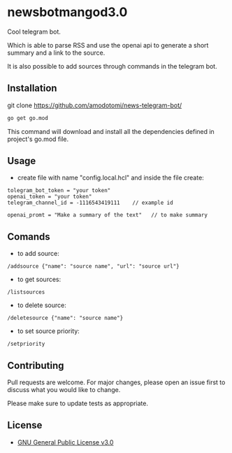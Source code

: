 # newsbotmangod3.0

Cool telegram bot. 

Which is able to parse RSS and use the openai api to generate a short summary and a link to the source. 

It is also possible to add sources through commands in the telegram bot.

## Installation

git clone https://github.com/amodotomi/news-telegram-bot/

```bash
go get go.mod
```
This command will download and install all the dependencies defined in project's go.mod file.

## Usage
- create file with name "config.local.hcl" and inside the file create:
```
tolegram_bot_token = "your token"
openai_token = "your token"
telegram_channel_id = -1116543419111    // example id

openai_promt = "Make a summary of the text"   // to make summary
```

## Comands
- to add source:
```
/addsource {"name": "source name", "url": "source url"}
```
- to get sources:
```
/listsources
```
- to delete source:
```
/deletesource {"name": "source name"}
```
- to set source priority:
```
/setpriority 
```

## Contributing

Pull requests are welcome. For major changes, please open an issue first
to discuss what you would like to change.

Please make sure to update tests as appropriate.

## License

- [GNU General Public License v3.0](https://choosealicense.com/licenses/gpl-3.0/)
